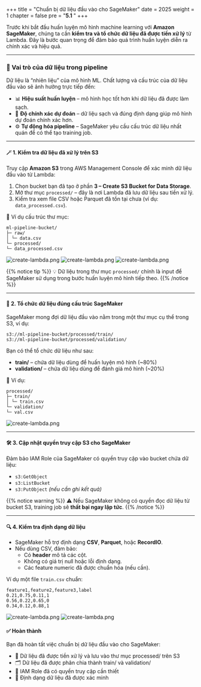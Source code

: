 +++
title = "Chuẩn bị dữ liệu đầu vào cho SageMaker"
date = 2025
weight = 1
chapter = false
pre = "<b>5.1 </b>"
+++

Trước khi bắt đầu huấn luyện mô hình machine learning với **Amazon SageMaker**, chúng ta cần **kiểm tra và tổ chức dữ liệu đã được tiền xử lý** từ Lambda. Đây là bước quan trọng để đảm bảo quá trình huấn luyện diễn ra chính xác và hiệu quả.

---

### 🧠 Vai trò của dữ liệu trong pipeline

Dữ liệu là “nhiên liệu” của mô hình ML. Chất lượng và cấu trúc của dữ liệu đầu vào sẽ ảnh hưởng trực tiếp đến:

- 📊 **Hiệu suất huấn luyện** – mô hình học tốt hơn khi dữ liệu đã được làm sạch.  
- 🔎 **Độ chính xác dự đoán** – dữ liệu sạch và đúng định dạng giúp mô hình dự đoán chính xác hơn.  
- ⚙️ **Tự động hóa pipeline** – SageMaker yêu cầu cấu trúc dữ liệu nhất quán để có thể tạo training job.

---

#### 🪄 1. Kiểm tra dữ liệu đã xử lý trên S3

Truy cập **Amazon S3** trong AWS Management Console để xác minh dữ liệu đầu vào từ Lambda:

1. Chọn bucket bạn đã tạo ở phần **3 – Create S3 Bucket for Data Storage**.  
2. Mở thư mục `processed/` – đây là nơi Lambda đã lưu dữ liệu sau tiền xử lý.  
3. Kiểm tra xem file CSV hoặc Parquet đã tồn tại chưa (ví dụ: `data_processed.csv`).

📸 Ví dụ cấu trúc thư mục:
~~~
ml-pipeline-bucket/
├─ raw/
│ └─ data.csv
└─ processed/
└─ data_processed.csv
~~~
![create-lambda.png](/images/5-Configure-API-Gateway/5.1-prepare-training-data/5.1.png)
![create-lambda.png](/images/5-Configure-API-Gateway/5.1-prepare-training-data/5.2.png)
![create-lambda.png](/images/5-Configure-API-Gateway/5.1-prepare-training-data/5.3.png)

{{% notice tip %}}
💡 Dữ liệu trong thư mục `processed/` chính là input để SageMaker sử dụng trong bước huấn luyện mô hình tiếp theo.
{{% /notice %}}

---

#### 🧱 2. Tổ chức dữ liệu đúng cấu trúc SageMaker

SageMaker mong đợi dữ liệu đầu vào nằm trong một thư mục cụ thể trong S3, ví dụ:
~~~
s3://ml-pipeline-bucket/processed/train/
s3://ml-pipeline-bucket/processed/validation/
~~~


Bạn có thể tổ chức dữ liệu như sau:

- **train/** – chứa dữ liệu dùng để huấn luyện mô hình (~80%)  
- **validation/** – chứa dữ liệu dùng để đánh giá mô hình (~20%)

📌 Ví dụ:
~~~
processed/
├─ train/
│ └─ train.csv
└─ validation/
└─ val.csv
~~~
![create-lambda.png](/images/5-Configure-API-Gateway/5.1-prepare-training-data/5.4.png)

---

#### 🛠️ 3. Cập nhật quyền truy cập S3 cho SageMaker

Đảm bảo IAM Role của SageMaker có quyền truy cập vào bucket chứa dữ liệu:

- `s3:GetObject`
- `s3:ListBucket`
- `s3:PutObject` *(nếu cần ghi kết quả)*

{{% notice warning %}}
⚠️ Nếu SageMaker không có quyền đọc dữ liệu từ bucket S3, training job sẽ **thất bại ngay lập tức**.
{{% /notice %}}

---

#### 🔍 4. Kiểm tra định dạng dữ liệu

- SageMaker hỗ trợ định dạng **CSV**, **Parquet**, hoặc **RecordIO**.  
- Nếu dùng CSV, đảm bảo:
  - Có **header** mô tả các cột.
  - Không có giá trị null hoặc lỗi định dạng.
  - Các feature numeric đã được chuẩn hóa (nếu cần).

Ví dụ một file `train.csv` chuẩn:

```csv
feature1,feature2,feature3,label
0.21,0.75,0.11,1
0.56,0.22,0.65,0
0.34,0.12,0.88,1
```
![create-lambda.png](/images/5-Configure-API-Gateway/5.1-prepare-training-data/5.5.png)
![create-lambda.png](/images/5-Configure-API-Gateway/5.1-prepare-training-data/5.6.png)
#### ✅ Hoàn thành

Bạn đã hoàn tất việc chuẩn bị dữ liệu đầu vào cho SageMaker:

- 📁 Dữ liệu đã được tiền xử lý và lưu vào thư mục processed/ trên S3
- 🗂️ Dữ liệu đã được phân chia thành train/ và validation/
- 🔐 IAM Role đã có quyền truy cập cần thiết
- 🧹 Định dạng dữ liệu đã được xác minh


